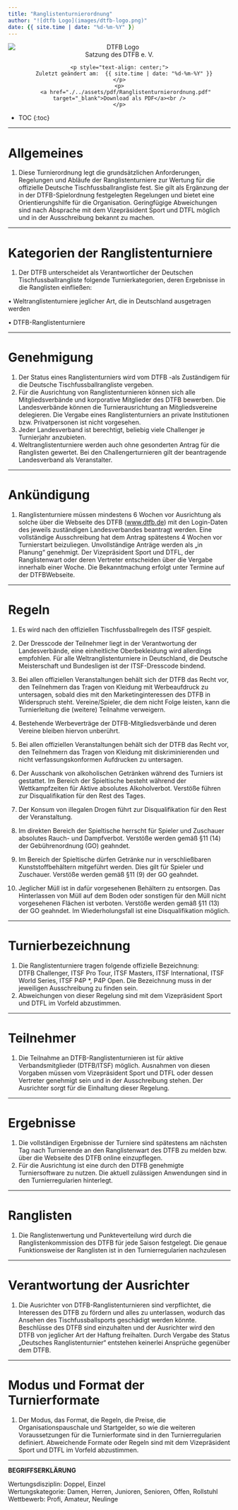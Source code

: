 ```yaml
---
title: "Ranglistenturnierordnung"
author: "![dtfb Logo](images/dtfb-logo.png)"
date: {{ site.time | date: "%d-%m-%Y" }}
---
```

<div class="html-only" style="text-align: center;">
    <div class="title" style="text-align: center;">
        <img src="images/dtfb-logo.png" alt="DTFB Logo" style="display: block; margin: 0 auto;" />
        Satzung des DTFB e. V.
    </div>

    <p style="text-align: center;">
       Zuletzt geändert am:  {{ site.time | date: "%d-%m-%Y" }}
    </p>
    <p>
        <a href="./../assets/pdf/Ranglistenturnierordnung.pdf" target="_blank">Download als PDF</a><br />
    </p>
</div>

* TOC
{:toc}

---

#	Allgemeines

1. Diese Turnierordnung legt die grundsätzlichen Anforderungen, Regelungen und Abläufe der 
Ranglistenturniere zur Wertung für die offizielle Deutsche Tischfussballrangliste fest. Sie gilt als 
Ergänzung der in der DTFB-Spielordnung festgelegten Regelungen und bietet eine 
Orientierungshilfe für die Organisation. Geringfügige Abweichungen sind nach Absprache mit dem Vizepräsident Sport und DTFL möglich und in der Ausschreibung bekannt zu machen.  

---

# Kategorien der Ranglistenturniere

1. 	Der DTFB unterscheidet als Verantwortlicher der Deutschen Tischfussballrangliste folgende Turnierkategorien, deren Ergebnisse in die Ranglisten einfließen:  

 • 	Weltranglistenturniere jeglicher Art, die in Deutschland ausgetragen werden    
 
 • 	DTFB-Ranglistenturniere 

---

# Genehmigung  

1.	Der Status eines Ranglistenturniers wird vom DTFB -als Zuständigem für die Deutsche Tischfussballrangliste vergeben.  
2.	Für die Ausrichtung von Ranglistenturnieren können sich alle  Mitgliedsverbände und korporative Mitglieder des DTFB bewerben. Die Landesverbände können die 
Turnierausrichtung an Mitgliedsvereine delegieren. Die Vergabe eines Ranglistenturniers an private Institutionen bzw. Privatpersonen ist nicht vorgesehen. 
3.	Jeder Landesverband ist berechtigt, beliebig viele Challenger je Turnierjahr anzubieten. 
4.	Weltranglistenturniere werden auch ohne gesonderten Antrag für die Ranglisten gewertet. Bei den Challengerturnieren gilt der beantragende Landesverband als Veranstalter.

---

# Ankündigung

1. 	Ranglistenturniere müssen mindestens 6 Wochen vor Ausrichtung als solche über die Webseite des DTFB (www.dtfb.de) mit den Login-Daten des jeweils zuständigen Landesverbandes beantragt werden. Eine vollständige Ausschreibung hat dem Antrag spätestens 4 Wochen vor Turnierstart beizuliegen. Unvollständige Anträge werden als „in Planung“ genehmigt. Der 
Vizepräsident Sport und DTFL, der Ranglistenwart oder deren Vertreter entscheiden über die Vergabe innerhalb einer Woche. Die Bekanntmachung erfolgt unter Termine auf der DTFBWebseite.

---

# Regeln

1.	Es wird nach den offiziellen Tischfussballregeln des ITSF gespielt.

2.	Der Dresscode der Teilnehmer liegt in der Verantwortung der Landesverbände, eine einheitliche Oberbekleidung wird allerdings empfohlen. Für alle Weltranglistenturniere in Deutschland, die Deutsche Meisterschaft und Bundesligen ist der ITSF-Dresscode bindend.

3.	Bei allen offiziellen Veranstaltungen behält sich der DTFB das Recht vor, den Teilnehmern das 
Tragen von Kleidung mit Werbeaufdruck zu untersagen, sobald dies mit den 
Marketinginteressen des DTFB in Widerspruch steht. Vereine/Spieler, die dem nicht Folge leisten, kann die Turnierleitung die (weitere) Teilnahme verweigern. 

4.	Bestehende Werbeverträge der DTFB-Mitgliedsverbände und deren Vereine bleiben hiervon unberührt. 

5.	Bei allen offiziellen Veranstaltungen behält sich der DTFB das Recht vor, den Teilnehmern das Tragen von Kleidung mit diskriminierenden und nicht verfassungskonformen Aufdrucken zu untersagen.

6.	Der Ausschank von alkoholischen Getränken während des Turniers ist gestattet. Im Bereich der Spieltische besteht während der Wettkampfzeiten für Aktive absolutes Alkoholverbot. Verstöße führen zur Disqualifikation für den Rest des Tages.

7.	Der Konsum von illegalen Drogen führt zur Disqualifikation für den Rest der Veranstaltung.

8.	Im direkten Bereich der Spieltische herrscht für Spieler und Zuschauer absolutes Rauch- und Dampfverbot. Verstöße werden gemäß §11 (14) der Gebührenordnung (GO) geahndet. 

9.	Im Bereich der Spieltische dürfen Getränke nur in verschließbaren Kunststoffbehältern mitgeführt werden. Dies gilt für Spieler und Zuschauer. Verstöße werden gemäß §11 (9) der GO geahndet. 

10.	Jeglicher Müll ist in dafür vorgesehenen Behältern zu entsorgen. Das Hinterlassen von Müll auf dem Boden oder sonstigen für den Müll nicht vorgesehenen Flächen ist verboten. Verstöße werden gemäß §11 (13) der GO geahndet. Im Wiederholungsfall ist eine Disqualifikation möglich.

---

# Turnierbezeichnung  

1.	Die Ranglistenturniere tragen folgende offizielle Bezeichnung:  
 	DTFB Challenger, ITSF Pro Tour, ITSF Masters, ITSF International, ITSF World Series, ITSF P4P *, P4P Open. Die Bezeichnung muss in der jeweiligen Ausschreibung zu finden sein.  
2.	Abweichungen von dieser Regelung sind mit dem Vizepräsident Sport und DTFL im Vorfeld abzustimmen.

---

# Teilnehmer  

1. 	Die Teilnahme an DTFB-Ranglistenturnieren ist für aktive Verbandsmitglieder (DTFB/ITSF) möglich.  Ausnahmen von diesen Vorgaben müssen vom Vizepräsident Sport und DTFL oder dessen Vertreter genehmigt sein und in der Ausschreibung stehen. Der Ausrichter sorgt für die Einhaltung dieser Regelung.

---

# Ergebnisse  

1.	Die vollständigen Ergebnisse der Turniere sind spätestens am nächsten Tag nach Turnierende an den Ranglistenwart des DTFB  zu melden bzw. über die Webseite des DTFB  online einzupflegen.   
2.	Für die Ausrichtung ist eine durch den DTFB genehmigte Turniersoftware zu nutzen. Die aktuell zulässigen Anwendungen sind in den Turnierregularien hinterlegt. 

---

# Ranglisten  

1. 	Die Ranglistenwertung und Punkteverteilung wird durch die Ranglistenkommission des DTFB für jede Saison festgelegt. Die genaue Funktionsweise der Ranglisten ist in den Turnierregularien nachzulesen

---

# Verantwortung der Ausrichter  

1. 	Die Ausrichter von DTFB-Ranglistenturnieren sind verpflichtet, die Interessen des DTFB zu fördern und alles zu unterlassen, wodurch das Ansehen des Tischfussballsports geschädigt werden könnte. Beschlüsse des DTFB sind einzuhalten und der Ausrichter wird den DTFB von jeglicher Art der Haftung freihalten. Durch Vergabe des Status „Deutsches Ranglistenturnier“ entstehen keinerlei Ansprüche gegenüber dem DTFB. 

---

# Modus und Format der Turnierformate

1. 	Der Modus, das Format, die Regeln, die Preise, die Organisationspauschale und Startgelder, so wie die weiteren Voraussetzungen für die Turnierformate sind in den Turnierregularien definiert. Abweichende Formate oder Regeln sind mit dem Vizepräsident Sport und DTFL im Vorfeld abzustimmen. 

---

**BEGRIFFSERKLÄRUNG** 

Wertungsdisziplin: Doppel, Einzel  
Wertungskategorie: Damen, Herren, Junioren, Senioren, Offen, Rollstuhl  Wettbewerb: Profi, Amateur, Neulinge  
